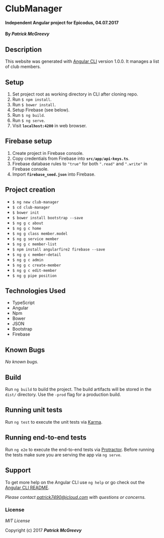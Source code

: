 # ClubManager

#### Independent Angular project for Epicodus, 04.07.2017

#### By _**Patrick McGreevy**_


## Description

This website was generated with [Angular CLI](https://github.com/angular/angular-cli) version 1.0.0.
It manages a list of club members.

## Setup
1. Set project root as working directory in CLI after cloning repo.
2. Run `$ npm install`.
3. Run `$ bower install`.
4. Setup Firebase (see below).
5. Run `$ ng build`.
6. Run `$ ng serve`.
7. Visit **`localhost:4200`**  in web browser.


## Firebase setup

1. Create project in Firebase console.
2. Copy credentials from Firebase into **`src/app/api-keys.ts`**.
3. Firebase database rules to `"true"` for both `".read"` and `".write"` in Firebase console.
4. Import **`firebase_seed.json`** into Firebase.


## Project creation

* `$ ng new club-manager`
* `$ cd club-manager`
* `$ bower init`
* `$ bower install bootstrap --save`
* `$ ng g c about`
* `$ ng g c home`
* `$ ng g class member.model`
* `$ ng g service member`
* `$ ng g c member-list`
* `$ npm install angularfire2 firebase --save`
* `$ ng g c member-detail`
* `$ ng g c admin`
* `$ ng g c create-member`
* `$ ng g c edit-member`
* `$ ng g pipe position`


## Technologies Used

* TypeScript
* Angular
* Npm
* Bower
* JSON
* Bootstrap
* Firebase

## Known Bugs

_No known bugs._


## Build

Run `ng build` to build the project. The build artifacts will be stored in the `dist/` directory. Use the `-prod` flag for a production build.

## Running unit tests

Run `ng test` to execute the unit tests via [Karma](https://karma-runner.github.io).

## Running end-to-end tests

Run `ng e2e` to execute the end-to-end tests via [Protractor](http://www.protractortest.org/).
Before running the tests make sure you are serving the app via `ng serve`.


## Support

To get more help on the Angular CLI use `ng help` or go check out the [Angular CLI README](https://github.com/angular/angular-cli/blob/master/README.md).

_Please contact patrick7490@icloud.com with questions or concerns._


### License

*MIT License*

Copyright (c) 2017 _**Patrick McGreevy**_
